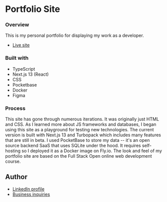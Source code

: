 # Portfolio Site

### Overview

This is my personal portfolio for displaying my work as a developer. 

- [Live site](https://dominicgerman.com)

### Built with

- TypeScript
- Next.js 13 (React)
- CSS
- Pocketbase
- Docker
- Figma

### Process

This site has gone through numerous iterations. It was originally just HTML and CSS. As I learned more about JS frameworks and databases, I began using this site as a playground for testing new technologies. The current version is built with Next.js 13 and Turbopack which includes many features that are still in beta. I used PocketBase to store my data -- it's an open source backend SaaS that uses SQLite under the hood. It requires self-hosting so I deployed it as a Docker image on Fly.io. The look and feel of my portfolio site are based on the Full Stack Open online web development course.  

## Author

- [LinkedIn profile](https://www.linkedin.com/in/dominic-german/)
- [Business inquiries](https://www.kodadesigns.dev)

